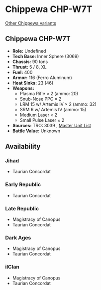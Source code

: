 # Chippewa CHP-W7T 

[Other Chippewa variants](../chippewa.md) 

## Chippewa CHP-W7T 

- **Role:** Undefined 
- **Tech Base:** Inner Sphere (3069) 
- **Chassis:** 90 tons 
- **Thrust:** 5 / 8, XL 
- **Fuel:** 400 
- **Armor:** 116 (Ferro Aluminum) 
- **Heat Sinks:** 23 (46) 
- **Weapons:** 
  - Plasma Rifle × 2 (ammo: 20) 
  - Snub-Nose PPC × 2 
  - LRM 15 w/ Artemis IV × 2 (ammo: 32) 
  - SRM 6 w/ Artemis IV (ammo: 15) 
  - Medium Laser × 2 
  - Small Pulse Laser × 2 
- **Sources:** TRO: 3039 , [Master Unit List](http://masterunitlist.info/Unit/Details/587) 
- **Battle Value:** Unknown 

## Availability 

### Jihad 

- Taurian Concordat 

### Early Republic 

- Taurian Concordat 

### Late Republic 

- Magistracy of Canopus 
- Taurian Concordat 

### Dark Ages 

- Magistracy of Canopus 
- Taurian Concordat 

### ilClan 

- Magistracy of Canopus 
- Taurian Concordat 

